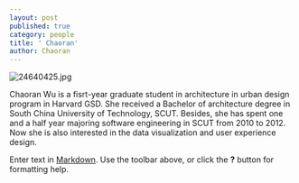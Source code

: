 ```yaml
---
layout: post
published: true
category: people
title: ' Chaoran'
author: Chaoran
---
```

![24640425.jpg]({{site.baseurl}}/assets/24640425.jpg)
































Chaoran Wu is a fisrt-year graduate student in architecture in urban design program in Harvard GSD. She received a Bachelor of architecture degree in South China University of Technology, SCUT. Besides, she has spent one and a half year majoring software engineering in SCUT from 2010 to 2012. Now she is also interested in  the data visualization and user experience design. 

Enter text in [Markdown](http://daringfireball.net/projects/markdown/). Use the toolbar above, or click the **?** button for formatting help.
